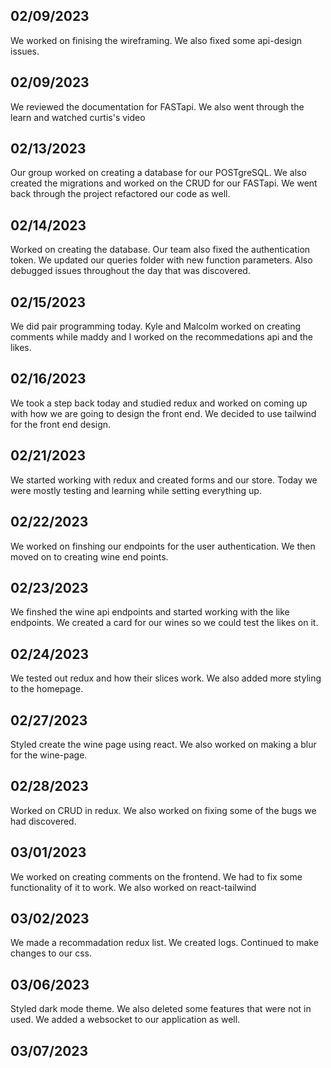 ## 02/09/2023
We worked on finising the wireframing. We also fixed some api-design issues.

## 02/09/2023
We reviewed the documentation for FASTapi. We also went through the learn and watched curtis's video

## 02/13/2023
Our group worked on creating a database for our POSTgreSQL. We also created the migrations and worked on the CRUD for our FASTapi.
We went back through the project refactored our code as well.

## 02/14/2023
Worked on creating the database. Our team also fixed the authentication token. We updated our queries folder with new function parameters.
Also debugged issues throughout the day that was discovered.

## 02/15/2023
We did pair programming today. Kyle and Malcolm worked on creating comments while maddy and I worked on the recommedations api and the likes.

## 02/16/2023
We took a step back today and studied redux and worked on coming up with how we are going to design the front end. We decided to use tailwind
for the front end design.

## 02/21/2023
We started working with redux and created forms and our store. Today we were mostly testing and learning while setting everything up.

## 02/22/2023
We worked on finshing our endpoints for the user authentication. We then moved on to creating wine end points.

## 02/23/2023
We finshed the wine api endpoints and started working with the like endpoints. We created a card for our wines so we could test the likes on it.

## 02/24/2023
We tested out redux and how their slices work. We also added more styling to the homepage.

## 02/27/2023
Styled create the wine page using react. We also worked on making a blur for the wine-page.

## 02/28/2023
Worked on CRUD in redux. We also worked on fixing some of the bugs we had discovered.

## 03/01/2023
We worked on creating comments on the frontend. We had to fix some functionality of it to work. We also worked on react-tailwind

## 03/02/2023
We made a recommadation redux list. We created logs. Continued to make changes to our css.

## 03/06/2023
Styled dark mode theme. We also deleted some features that were not in used. We added a websocket to our application as well.

## 03/07/2023
